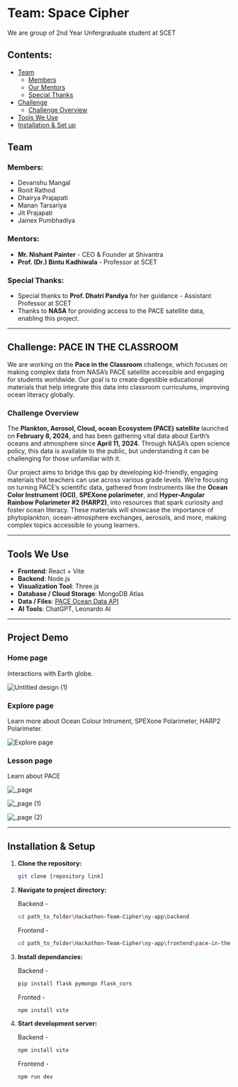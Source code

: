 # Team: Space Cipher
We are group of 2nd Year Unfergraduate student at SCET

## Contents:

- [Team](#team)
  - [Members](#members)
  - [Our Mentors](#mentors)
  - [Special Thanks](#special-thanks)
- [Challenge](#challenge-pace-in-the-classroom)
  - [Challenge Overview](#challenge-overview)
- [Tools We Use](#tools-we-use)
- [Installation & Set up](#installation--setup)

## Team

### Members:

- Devanshu Mangal
- Ronit Rathod
- Dhairya Prajapati
- Manan Tarsariya
- Jit Prajapati
- Jainex Pumbhadiya

### Mentors:

- **Mr. Nishant Painter** - CEO & Founder at Shivantra
- **Prof. (Dr.) Bintu Kadhiwala** - Professor at SCET

### Special Thanks:

- Special thanks to **Prof. Dhatri Pandya** for her guidance - Assistant Professor at SCET
- Thanks to **NASA** for providing access to the PACE satellite data, enabling this project.

---

## Challenge: PACE IN THE CLASSROOM

We are working on the **Pace in the Classroom** challenge, which focuses on making complex data from NASA’s PACE satellite accessible and engaging for students worldwide. Our goal is to create digestible educational materials that help integrate this data into classroom curriculums, improving ocean literacy globally.

### Challenge Overview

The **Plankton, Aerosol, Cloud, ocean Ecosystem (PACE) satellite** launched on **February 8, 2024**, and has been gathering vital data about Earth’s oceans and atmosphere since **April 11, 2024**. Through NASA’s open science policy, this data is available to the public, but understanding it can be challenging for those unfamiliar with it.

Our project aims to bridge this gap by developing kid-friendly, engaging materials that teachers can use across various grade levels. We’re focusing on turning PACE’s scientific data, gathered from instruments like the **Ocean Color Instrument (OCI)**, **SPEXone polarimeter**, and **Hyper-Angular Rainbow Polarimeter #2 (HARP2)**, into resources that spark curiosity and foster ocean literacy. These materials will showcase the importance of phytoplankton, ocean-atmosphere exchanges, aerosols, and more, making complex topics accessible to young learners.

---

## Tools We Use

- **Frontend**: React + Vite
- **Backend**: Node.js
- **Visualization Tool**: Three.js
- **Database / Cloud Storage**: MongoDB Atlas
- **Data / Files**: [PACE Ocean Data API](https://oceandata.sci.gsfc.nasa.gov/api/file_search/)
- **AI Tools**: ChatGPT, Leonardo AI

---

## Project Demo

### Home page

Interactions with Earth globe.

![Untitled design (1)](https://github.com/user-attachments/assets/464548d7-2bc2-43bd-bd48-6379287c640a)

### Explore page

Learn more about Ocean Colour Intrument, SPEXone Polarimeter, HARP2 Polarimeter.

![Explore page](https://github.com/user-attachments/assets/ece07c5d-2297-4804-bc16-1c2781376521)

### Lesson page

Learn about PACE

![_page](https://github.com/user-attachments/assets/013dc89b-c136-4fb2-b974-c47e665dc2d9)

![_page (1)](https://github.com/user-attachments/assets/9f57b1b0-2fac-4f1f-a029-61beb3c14d3b)

![_page (2)](https://github.com/user-attachments/assets/fdf5a4ba-baf9-4a54-a36b-6234eb354d10)


---

## Installation & Setup

1. **Clone the repository:**
   ```bash
   git clone [repository link]

2. **Navigate to project directory:**

   Backend -
   ```bash
   cd path_to_folder\Hackathon-Team-Cipher\my-app\backend
   ```
   
   Frontend -
   ```bash
   cd path_to_folder\Hackathon-Team-Cipher\my-app\frontend\pace-in-the-classroom
   ```
   
3. **Install dependancies:**

   Backend -
   ```bash
   pip install flask pymongo flask_cors
   ```

   Fronted -
   ```bash
   npm install vite
   ```

4. **Start development server:**

   Backend -
   ```bash
   npm install vite
   ```

   Frontend -
   ```bash
   npm run dev
   ```
